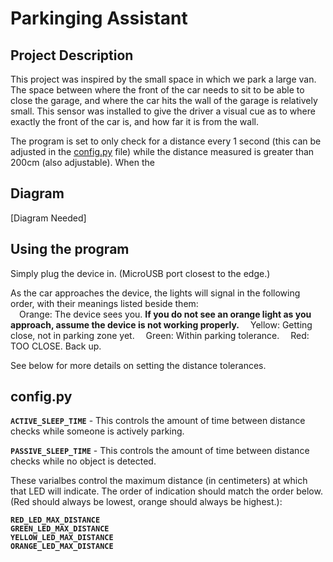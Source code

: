 # Parkinging Assistant

## Project Description

This project was inspired by the small space in which we park a large van. The space between where the front of the car needs to sit to be able to close the garage, and where the car hits the wall of the garage is relatively small. This sensor was installed to give the driver a visual cue as to where exactly the front of the car is, and how far it is from the wall.

The program is set to only check for a distance every 1 second (this can be adjusted in the [config.py]() file) while the distance measured is greater than 200cm (also adjustable). When the 

## Diagram

[Diagram Needed]

## Using the program

Simply plug the device in. (MicroUSB port closest to the edge.)

As the car approaches the device, the lights will signal in the following order, with their meanings listed beside them:  
&emsp;Orange: The device sees you. **If you do not see an orange light as you approach, assume the device is not working properly.**
&emsp;Yellow: Getting close, not in parking zone yet.
&emsp;Green: Within parking tolerance.
&emsp;Red: TOO CLOSE. Back up.

See below for more details on setting the distance tolerances.


## config.py

**`ACTIVE_SLEEP_TIME`** - This controls the amount of time between distance checks while someone is actively parking.


**`PASSIVE_SLEEP_TIME`** - This controls the amount of time between distance checks while no object is detected.

These varialbes control the maximum distance (in centimeters) at which that LED will indicate. The order of indication should match the order below. (Red should always be lowest, orange should always be highest.):  

**`RED_LED_MAX_DISTANCE`**  
**`GREEN_LED_MAX_DISTANCE`**  
**`YELLOW_LED_MAX_DISTANCE`**  
**`ORANGE_LED_MAX_DISTANCE`**  